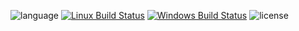 ![language](https://img.shields.io/badge/language-C%2B%2B17-red.svg?style=for-the-badge)
[![Linux Build Status](https://img.shields.io/circleci/project/github/bluescarni/piranha-tng/master.svg?style=for-the-badge)](https://circleci.com/gh/bluescarni/piranha-tng)
[![Windows Build Status](https://img.shields.io/appveyor/ci/bluescarni/piranha-tng/master.svg?logo=appveyor&style=for-the-badge)](https://ci.appveyor.com/project/bluescarni/piranha-tng)
![license](https://img.shields.io/badge/license-MPL2-blue.svg?style=for-the-badge)
